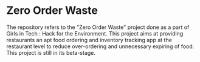 # Zero Order Waste
The repository refers to the "Zero Order Waste" project done as a part of Girls in Tech : Hack for the Environment. 
This project aims at providing restaurants an apt food ordering and inventory tracking app at the restaurant level to reduce over-ordering and unnecessary expiring of food. ​This project is still in its beta-stage.

​
